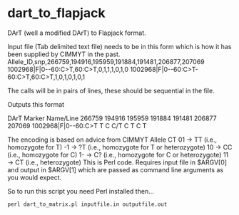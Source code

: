 # dart_to_flapjack
DArT (well a modified DArT) to Flapjack format.

Input file (Tab delimited text file) needs to be in this form which is how it has been supplied by CIMMYT in the past.
Allele_ID,snp,266759,194916,195959,191884,191481,206877,207069
1002968|F|0--60:C>T,60:C>T,0,1,1,1,0,1,0
1002968|F|0--60:C>T-60:C>T,60:C>T,1,0,1,0,1,0,1	

The calls will be in pairs of lines, these should be sequential in the file.

Outputs this format

DArT Marker Name/Line 266759  194916  195959  191884  191481  206877  207069
1002968|F|0--60:C>T     T             C             C/T         C             T             C             T

The encoding is based on advice from CIMMYT
Allele CT
01  -> TT (i.e., homozygote for T)
-1  -> ?T (i.e., homozygote for T or heterozygote)
10  -> CC (i.e., homozygote for C)
1-  -> C? (i.e., homozygote for C or heterozygote)
11  -> CT (i.e., heterozygote)
This is Perl code. Requires input file in $ARGV[0] and output in $ARGV[1] which are passed as command line arguments as you would expect.

So to run this script you need Perl installed then...
```
perl dart_to_matrix.pl inputfile.in outputfile.out
```


